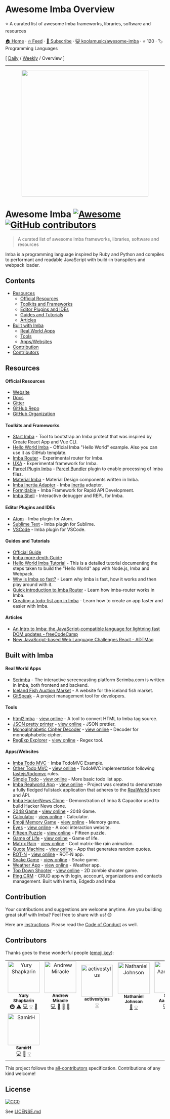 # Awesome Imba Overview

:star: A curated list of awesome Imba frameworks, libraries, software and resources

[🏠 Home](/README.md) · [🔥 Feed](https://test.trackawesomelist.com/koolamusic/awesome-imba/rss.xml) · [📮 Subscribe](https://trackawesomelist.us17.list-manage.com/subscribe?u=d2f0117aa829c83a63ec63c2f&id=36a103854c) · [😺 koolamusic/awesome-imba](https://github.com/koolamusic/awesome-imba/blob/master/README.md) · ⭐ 120 · 🏷️ Programming Languages

[ [Daily](/content/koolamusic/awesome-imba/README.md) / [Weekly](/content/koolamusic/awesome-imba/week/README.md) / Overview ]

---

<p align="center">
	<a href="http://imba.io" align="center" target="_blank">
		<img width="400" src="https://github.com/koolamusic/awesome-imba/raw/master/./logo/imba-awesome-logo.min.svg">
	</a>
</p>

# Awesome Imba [![Awesome](https://cdn.rawgit.com/sindresorhus/awesome/d7305f38d29fed78fa85652e3a63e154dd8e8829/media/badge.svg)](https://github.com/sindresorhus/awesome) [![GitHub contributors](https://img.shields.io/github/contributors/koolamusic/awesome-imba)](#contributors)

> A curated list of awesome Imba frameworks, libraries, software and resources

Imba is a programming language inspired by Ruby and Python and compiles to performant and readable JavaScript with build-in transpilers and webpack loader.

## Contents

*   [Resources](#resources)
    *   [Official Resources](#official-resources)
    *   [Toolkits and Frameworks](#toolkits-and-frameworks)
    *   [Editor Plugins and IDEs](#editor-plugins-and-ides)
    *   [Guides and Tutorials](#guides-and-tutorials)
    *   [Articles](#articles)
*   [Built with Imba](#built-with-imba)
    *   [Real World Apps](#real-world-apps)
    *   [Tools](#tools)
    *   [Apps/Websites](#appswebsites)
*   [Contribution](#contribution)
*   [Contributors](#contributors)

## Resources

#### Official Resources

*   [Website](https://imba.io)
*   [Docs](https://imba.io/docs)
*   [Gitter](https://gitter.im/somebee/imba)
*   [GitHub Repo](https://github.com/imba/imba)
*   [GitHub Organization](https://github.com/imba)

#### Toolkits and Frameworks

*   [Start Imba](https://github.com/athif23/start-imba) - Tool to bootstrap an Imba protect that was inspired by Create React App and Vue CLI.
*   [Hello World Imba](https://github.com/imba/hello-world-imba) - Official Imba "Hello World" example. Also you can use it as GitHub template.
*   [Imba Router](https://github.com/somebee/imba-router) - Experimental router for Imba.
*   [UXA](https://github.com/somebee/uxa) - Experimental framework for Imba.
*   [Parcel Plugin Imba](https://github.com/imba/parcel-plugin-imba) - [Parcel Bundler](https://parceljs.org/) plugin to enable
    processing of Imba files.
*   [Material Imba](https://github.com/nathanjohnson320/material-imba) - Material Design components written in Imba.
*   [Imba Inertia Adapter](https://github.com/haikyuu/imba-inertia-adapter) - Imba [Inertia](https://inertiajs.com) adapter.
*   [Formidable](https://www.formidablejs.org/) - Imba Framework for Rapid API Development.
*   [Imba Shell](https://github.com/donaldp/imba-shell) - Interactive debugger and REPL for Imba.

#### Editor Plugins and IDEs

*   [Atom](http://github.com/somebee/language-imba) - Imba plugin for Atom.
*   [Sublime Text](http://github.com/somebee/sublime-imba) - Imba plugin for Sublime.
*   [VSCode](http://github.com/somebee/vscode-imba) - Imba plugin for VSCode.

#### Guides and Tutorials

*   [Official Guide](https://imba.io/guides)
*   [Imba more depth Guide](https://imba.github.io/imba-guide/)
*   [Hello World Imba Tutorial](https://github.com/jiggneshhgohel/hello-world-imba-tutorial) - This is a detailed tutorial documenting the steps taken to build the "Hello World" app with Node.js, Imba and Webpack.
*   [Why is Imba so fast?](https://scrimba.com/p/pJkZsB/c6B9rAM) - Learn why Imba is fast, how it works and then play around with it.
*   [Quick introduction to Imba Router](https://scrimba.com/playlist/pMvYcg) - Learn how imba-router works in Imba.
*   [Creating a todo-list app in Imba](https://scrimba.com/p/pDzDSZ/cRvRMSB) - Learn how to create an app faster and easier with Imba.

#### Articles

*   [An Intro to Imba: the JavaScript-compatible language for lightning fast DOM updates - freeCodeCamp](https://medium.freecodecamp.org/introduction-to-imba-the-alternative-to-javascript-e2aa1e3d1769)
*   [New JavaScript-based Web Language Challenges React - ADTMag](https://adtmag.com/articles/2016/01/14/imba-web-language.aspx)

## Built with Imba

#### Real World Apps

*   [Scrimba](http://scrimba.com) - The interactive screencasting platform Scrimba.com is written in Imba, both frontend and backend.
*   [Iceland Fish Auction Market](https://rsf.is) - A website for the iceland fish market.
*   [GitSpeak](https://gitspeak.com) - A project management tool for developers.

#### Tools

*   [html2imba](https://github.com/konsumer/html2imba) - [view online](http://konsumer.js.org/html2imba/) - A tool to convert HTML to Imba tag source.
*   [JSON pretty printer](https://github.com/taw/imba-json-beautifier) - [view online](https://taw.github.io/imba-json-beautifier) - JSON prettier.
*   [Monoalphabetic Cipher Decoder](https://github.com/taw/imba-monoalphabetic) - [view online](https://taw.github.io/imba-monoalphabetic) - Decoder for monoalphabetic cipher.
*   [RegExp Explorer](https://github.com/taw/imba-regexp-explorer) - [view online](https://taw.github.io/imba-regexp-explorer) - Regex tool.

#### Apps/Websites

*   [Imba Todo MVC](https://github.com/somebee/todomvc-imba) -  Imba TodoMVC Example.
*   [Other Todo MVC](https://github.com/shapkarin/imba-todo) - [view online](https://shapkarin.github.io/imba-todo/) - TodoMVC implementation following [tastejs/todomvc](https://github.com/tastejs/todomvc) rules.
*   [Simple Todo](https://github.com/taw/imba-todo-list) - [view online](https://taw.github.io/imba-todo-list) - More basic todo list app.
*   [Imba Realworld App](https://github.com/cartonalexandre/imba-realworld-example-app) - [view online](https://imba-realworld-example-app.netlify.com/) - Project was created to demonstrate a fully fledged fullstack application that adheres to the [RealWorld](https://github.com/gothinkster/realworld) spec and API.
*   [Imba HackerNews Clone](https://github.com/SamirHodzic/imba-capacitor-hn) - Demonstration of Imba & Capacitor used to build Hacker News clone.
*   [2048 Game](https://github.com/taw/imba-2048) - [view online](https://taw.github.io/imba-2048) - 2048 Game.
*   [Calculator](https://github.com/taw/imba-calculator) - [view online](https://taw.github.io/imba-calculator)  - Calculator.
*   [Emoji Memory Game](https://github.com/taw/imba-emoji-memory) - [view online](https://taw.github.io/imba-emoji-memory) - Memory game.
*   [Eyes](https://github.com/taw/imba-eyes) - [view online](https://taw.github.io/imba-eyes) - A cool interaction website.
*   [Fifteen Puzzle](https://github.com/taw/imba-fifteen) - [view online](https://taw.github.io/imba-fifteen) - Fifteen puzzle.
*   [Game of Life](https://github.com/taw/imba-game-of-life) - [view online](https://taw.github.io/imba-game-of-life) - Game of life.
*   [Matrix Rain](https://github.com/taw/imba-matrix-rain) - [view online](https://taw.github.io/imba-matrix-rain) - Cool matrix-like rain animation.
*   [Quote Machine](https://github.com/taw/imba-quote-machine) - [view online](https://taw.github.io/imba-quote-machine) - App that generates random quotes.
*   [ROT-N](https://github.com/taw/imba-rotn) - [view online](https://taw.github.io/imba-rotn) - ROT-N app.
*   [Snake Game](https://github.com/taw/imba-snake) - [view online](https://taw.github.io/imba-snake) - Snake game.
*   [Weather App](https://github.com/taw/imba-weather) - [view online](https://taw.github.io/imba-weather) - Weather app.
*   [Top Down Shooter](https://github.com/CassianoSF/imba-top-down-shooter) - [view online](https://cassianosf.github.io/imba-top-down-shooter/dist/index.html) - 2D zombie shooter game.
*   [Ping CRM](https://github.com/haikyuu/perfect-stack) - CRUD app with login, acccount, organizations and contacts management. Built with Inertia, Edgedb and Imba

## Contribution

Your contributions and suggestions are welcome anytime. Are you building great stuff with Imba? Feel free to share with us! :blush:

Here are [instructions](https://github.com/koolamusic/awesome-imba/blob/master/README.md/./CONTRIBUTING.md). Please read the [Code of Conduct](https://github.com/koolamusic/awesome-imba/blob/master/README.md/.github/CODE_OF_CONDUCT.md) as well.

## Contributors

Thanks goes to these wonderful people ([emoji key](https://allcontributors.org/docs/en/emoji-key)):

<!-- ALL-CONTRIBUTORS-LIST:START - Do not remove or modify this section -->

<!-- prettier-ignore -->

<table>
  <tr>
    <td align="center"><a href="http://shapkarin.me"><img src="https://avatars1.githubusercontent.com/u/1463086?v=4" width="100px;" alt="Yury Shapkarin"/><br /><sub><b>Yury Shapkarin</b></sub></a><br /><a href="#infra-shapkarin" title="Infrastructure (Hosting, Build-Tools, etc)">🚇</a> <a href="https://github.com/koolamusic/awesome-imba/commits?author=shapkarin" title="Tests">⚠️</a> <a href="https://github.com/koolamusic/awesome-imba/commits?author=shapkarin" title="Code">💻</a> <a href="#example-shapkarin" title="Examples">💡</a> <a href="https://github.com/koolamusic/awesome-imba/commits?author=shapkarin" title="Documentation">📖</a></td>
    <td align="center"><a href="http://bit.ly/2EnR6Gf"><img src="https://avatars3.githubusercontent.com/u/8960757?v=4" width="100px;" alt="Andrew Miracle"/><br /><sub><b>Andrew Miracle</b></sub></a><br /><a href="https://github.com/koolamusic/awesome-imba/commits?author=koolamusic" title="Code">💻</a> <a href="https://github.com/koolamusic/awesome-imba/commits?author=koolamusic" title="Documentation">📖</a> <a href="#review-koolamusic" title="Reviewed Pull Requests">👀</a> <a href="#tool-koolamusic" title="Tools">🔧</a></td>
    <td align="center"><a href="https://github.com/activestylus"><img src="https://avatars0.githubusercontent.com/u/285?v=4" width="100px;" alt="activestylus"/><br /><sub><b>activestylus</b></sub></a><br /><a href="#example-activestylus" title="Examples">💡</a></td>
    <td align="center"><a href="https://b1001.herokuapp.com/"><img src="https://avatars3.githubusercontent.com/u/1680341?v=4" width="100px;" alt="Nathaniel Johnson"/><br /><sub><b>Nathaniel Johnson</b></sub></a><br /><a href="https://github.com/koolamusic/awesome-imba/commits?author=nathanjohnson320" title="Documentation">📖</a> <a href="#example-nathanjohnson320" title="Examples">💡</a></td>
    <td align="center"><a href="http://imba.io"><img src="https://avatars2.githubusercontent.com/u/8467?v=4" width="100px;" alt="Sindre Aarsaether"/><br /><sub><b>Sindre Aarsaether</b></sub></a><br /><a href="https://github.com/koolamusic/awesome-imba/commits?author=somebee" title="Code">💻</a> <a href="https://github.com/koolamusic/awesome-imba/commits?author=somebee" title="Documentation">📖</a> <a href="#example-somebee" title="Examples">💡</a></td>
    <td align="center"><a href="https://keybase.io/konsumer"><img src="https://avatars1.githubusercontent.com/u/83857?v=4" width="100px;" alt="David Konsumer"/><br /><sub><b>David Konsumer</b></sub></a><br /><a href="https://github.com/koolamusic/awesome-imba/commits?author=konsumer" title="Code">💻</a> <a href="https://github.com/koolamusic/awesome-imba/commits?author=konsumer" title="Documentation">📖</a> <a href="#example-konsumer" title="Examples">💡</a></td>
    <td align="center"><a href="https://github.com/athif23"><img src="https://avatars3.githubusercontent.com/u/15215827?v=4" width="100px;" alt="At Indo"/><br /><sub><b>At Indo</b></sub></a><br /><a href="https://github.com/koolamusic/awesome-imba/commits?author=athif23" title="Code">💻</a> <a href="https://github.com/koolamusic/awesome-imba/commits?author=athif23" title="Documentation">📖</a> <a href="#design-athif23" title="Design">🎨</a></td>
  </tr>
  <tr>
    <td align="center"><a href="https://github.com/SamirHodzic"><img src="https://avatars0.githubusercontent.com/u/10077663?v=4" width="100px;" alt="SamirH"/><br /><sub><b>SamirH</b></sub></a><br /><a href="https://github.com/koolamusic/awesome-imba/commits?author=SamirHodzic" title="Code">💻</a> <a href="https://github.com/koolamusic/awesome-imba/commits?author=SamirHodzic" title="Documentation">📖</a> <a href="#example-SamirHodzic" title="Examples">💡</a></td>
  </tr>
</table>

<!-- ALL-CONTRIBUTORS-LIST:END -->

This project follows the [all-contributors](https://github.com/all-contributors/all-contributors) specification. Contributions of any kind welcome!

## License

[![CC0](http://mirrors.creativecommons.org/presskit/buttons/88x31/svg/cc-zero.svg)](http://creativecommons.org/publicdomain/zero/1.0/)

See [LICENSE.md](https://github.com/koolamusic/awesome-imba/blob/master/README.md/LICENSE.md)

